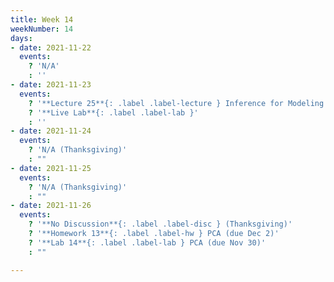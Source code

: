 ```yaml
---
title: Week 14
weekNumber: 14
days:
- date: 2021-11-22
  events:
    ? 'N/A'
    : ''
- date: 2021-11-23
  events:
    ? '**Lecture 25**{: .label .label-lecture } Inference for Modeling'
    ? '**Live Lab**{: .label .label-lab }'
    : ''
- date: 2021-11-24
  events:
    ? 'N/A (Thanksgiving)'
    : ""
- date: 2021-11-25
  events:
    ? 'N/A (Thanksgiving)'
    : ""
- date: 2021-11-26
  events:
    ? '**No Discussion**{: .label .label-disc } (Thanksgiving)'
    ? '**Homework 13**{: .label .label-hw } PCA (due Dec 2)'
    ? '**Lab 14**{: .label .label-lab } PCA (due Nov 30)'
    : ""

---
```

